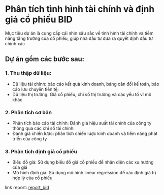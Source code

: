 # Phân tích tình hình tài chính và định giá cổ phiếu BID

Mục tiêu dự án là cung cấp cái nhìn sâu sắc về tình hình tài chính và tiềm năng tăng trường của cổ phiếu, giúp nhà đầu tư đưa ra quyết định đầu tư chính xác

## Dự án gồm các bước sau:

### 1. Thu thập dữ liệu:

- Dữ liệu tài chính: báo cáo kết quả kinh doanh, bảng cân đối kế toán, báo cáo lưu chuyển tiền tệ;
- Dữ liệu thị trường: Giá cổ phiếu, chỉ số thị trường và các yếu tố vĩ mô khác

### 2. Phân tích cơ bản

- Phân tích báo cáo tài chính: Đánh giá hiệu suất tài chính của công ty thông qua các chỉ số tài chính
- Đánh giá chiến lược: phân tích chiến lược kinh doanh và tiềm năng phát triển của công ty

### 3. Phân tích định giá cổ phiếu

- Biểu đồ giá: Sử dụng biểu đồ giá cổ phiếu để nhận diện các xu hướng của giá
- Mô hình định giá: Sử dụng mô hình linear regression để xác định giá trị hợp lý của cổ phiếu

link report: [report_bid](report_bid.pdf)
